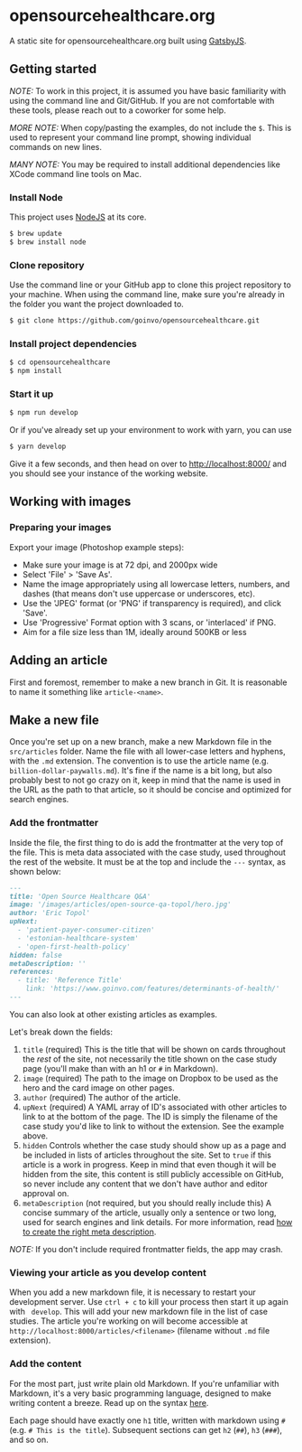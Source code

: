 # opensourcehealthcare.org

A static site for opensourcehealthcare.org built using [GatsbyJS](https://www.gatsbyjs.org/).

## Getting started

_NOTE:_ To work in this project, it is assumed you have basic familiarity with using the command line and Git/GitHub. If you are not comfortable with these tools, please reach out to a coworker for some help.

_MORE NOTE:_ When copy/pasting the examples, do not include the `$`. This is used to represent your command line prompt, showing individual commands on new lines.

_MANY NOTE:_ You may be required to install additional dependencies like XCode command line tools on Mac.

### Install Node

This project uses [NodeJS](https://nodejs.org/en/) at its core.

```bash
$ brew update
$ brew install node
```

### Clone repository

Use the command line or your GitHub app to clone this project repository to your machine. When using the command line, make sure you're already in the folder you want the project downloaded to.

```bash
$ git clone https://github.com/goinvo/opensourcehealthcare.git
```

### Install project dependencies

```bash
$ cd opensourcehealthcare
$ npm install
```

### Start it up

```bash
$ npm run develop
```

Or if you've already set up your environment to work with yarn, you can use

```bash
$ yarn develop
```

Give it a few seconds, and then head on over to [http://localhost:8000/](http://localhost:8000/) and you should see your instance of the working website.

## Working with images

### Preparing your images

Export your image (Photoshop example steps):

- Make sure your image is at 72 dpi, and 2000px wide
- Select 'File' > 'Save As'.
- Name the image appropriately using all lowercase letters, numbers, and dashes (that means don't use uppercase or underscores, etc).
- Use the 'JPEG' format (or 'PNG' if transparency is required), and click 'Save'.
- Use 'Progressive' Format option with 3 scans, or 'interlaced' if PNG.
- Aim for a file size less than 1M, ideally around 500KB or less

## Adding an article

First and foremost, remember to make a new branch in Git. It is reasonable to name it something like `article-<name>`.

## Make a new file

Once you're set up on a new branch, make a new Markdown file in the `src/articles` folder. Name the file with all lower-case letters and hyphens, with the `.md` extension. The convention is to use the article name (e.g. `billion-dollar-paywalls.md`). It's fine if the name is a bit long, but also probably best to not go crazy on it, keep in mind that the name is used in the URL as the path to that article, so it should be concise and optimized for search engines.

### Add the frontmatter

Inside the file, the first thing to do is add the frontmatter at the very top of the file. This is meta data associated with the case study, used throughout the rest of the website. It must be at the top and include the `---` syntax, as shown below:

```md
---
title: 'Open Source Healthcare Q&A'
image: '/images/articles/open-source-qa-topol/hero.jpg'
author: 'Eric Topol'
upNext:
  - 'patient-payer-consumer-citizen'
  - 'estonian-healthcare-system'
  - 'open-first-health-policy'
hidden: false
metaDescription: ''
references:
  - title: 'Reference Title'
    link: 'https://www.goinvo.com/features/determinants-of-health/'
---
```

You can also look at other existing articles as examples.

Let's break down the fields:

1. `title` (required)
   This is the title that will be shown on cards throughout the _rest_ of the site, not necessarily the title shown on the case study page (you'll make than with an h1 or `#` in Markdown).
2. `image` (required)
   The path to the image on Dropbox to be used as the hero and the card image on other pages.
3. `author` (required)
   The author of the article.
4. `upNext` (required)
   A YAML array of ID's associated with other articles to link to at the bottom of the page. The ID is simply the filename of the case study you'd like to link to without the extension. See the example above.
5. `hidden`
   Controls whether the case study should show up as a page and be included in lists of articles throughout the site. Set to `true` if this article is a work in progress. Keep in mind that even though it will be hidden from the site, this content is still publicly accessible on GitHub, so never include any content that we don't have author and editor approval on.
9. `metaDescription` (not required, but you should really include this)
   A concise summary of the article, usually only a sentence or two long, used for search engines and link details. For more information, read [how to create the right meta description](https://yoast.com/meta-descriptions/).

_NOTE:_ If you don't include required frontmatter fields, the app may crash.

### Viewing your article as you develop content

When you add a new markdown file, it is necessary to restart your development server. Use `ctrl + c` to kill your process then start it up again with ` develop`. This will add your new markdown file in the list of case studies. The article you're working on will become accessible at `http://localhost:8000/articles/<filename>` (filename without `.md` file extension).

### Add the content

For the most part, just write plain old Markdown. If you're unfamiliar with Markdown, it's a very basic programming language, designed to make writing content a breeze. Read up on the syntax [here](https://daringfireball.net/projects/markdown/syntax).

Each page should have exactly one `h1` title, written with markdown using `#` (e.g. `# This is the title`). Subsequent sections can get `h2` (`##`), `h3` (`###`), and so on.
